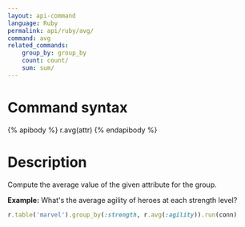 ```yaml
---
layout: api-command
language: Ruby
permalink: api/ruby/avg/
command: avg
related_commands:
    group_by: group_by
    count: count/
    sum: sum/
---
```


# Command syntax #

{% apibody %}
r.avg(attr)
{% endapibody %}

# Description #

Compute the average value of the given attribute for the group.

__Example:__ What's the average agility of heroes at each strength level?

```rb
r.table('marvel').group_by(:strength, r.avg(:agility)).run(conn)
```


